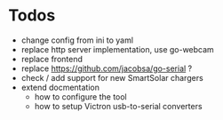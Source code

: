 # Todos

- change config from ini to yaml
- replace http server implementation, use go-webcam
- replace frontend
- replace https://github.com/jacobsa/go-serial ?
- check / add support for new SmartSolar chargers
- extend docmentation
  - how to configure the tool
  - how to setup Victron usb-to-serial converters